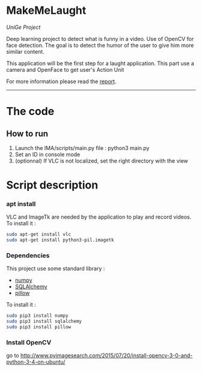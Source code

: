 # MakeMeLaught

*UniGe Project*


Deep learning project to detect what is funny in a video. Use of OpenCV
for face detection. The goal is to detect the humor of the user to give
him more similar content.

This application will be the first step for a laught application.
This part use a camera and OpenFace to get user's Action Unit

For more information please read the [report](https://github.com/poggioenzo/IMA/blob/master/report.pdf).

---

# The code
## How to run
1. Launch the IMA/scripts/main.py file : python3 main.py
2. Set an ID in console mode
3. (optionnal) If VLC is not localized, set the right directory with the view

Script description
==================

### apt install
VLC and ImageTk are needed by the application to play and record videos.
To install it :
```bash
sudo apt-get install vlc
sudo apt-get install python3-pil.imagetk
```

### Dependencies
This project use some standard library :
- [numpy](http://www.numpy.org/)
- [SQLAlchemy](http://docs.sqlalchemy.org/en/latest/)
- [pillow](https://pypi.python.org/pypi/Pillow/3.3.1)

To install it :
```bash
sudo pip3 install numpy
sudo pip3 install sqlalchemy
sudo pip3 install pillow
```

### Install OpenCV
go to http://www.pyimagesearch.com/2015/07/20/install-opencv-3-0-and-python-3-4-on-ubuntu/
